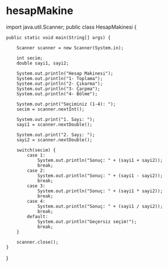 # hesapMakine
import java.util.Scanner;
public class HesapMakinesi {

    public static void main(String[] args) {
        
        Scanner scanner = new Scanner(System.in);
        
        int secim;
        double sayi1, sayi2;
        
        System.out.println("Hesap Makinesi");
        System.out.println("1- Toplama");
        System.out.println("2- Çıkarma");
        System.out.println("3- Çarpma");
        System.out.println("4- Bölme");
        
        System.out.print("Seçiminiz (1-4): ");
        secim = scanner.nextInt();
        
        System.out.print("1. Sayı: ");
        sayi1 = scanner.nextDouble();
        
        System.out.print("2. Sayı: ");
        sayi2 = scanner.nextDouble();
        
        switch(secim) {
            case 1:
                System.out.println("Sonuç: " + (sayi1 + sayi2));
                break;
            case 2:
                System.out.println("Sonuç: " + (sayi1 - sayi2));
                break;
            case 3:
                System.out.println("Sonuç: " + (sayi1 * sayi2));
                break;
            case 4:
                System.out.println("Sonuç: " + (sayi1 / sayi2));
                break;
            default:
                System.out.println("Geçersiz seçim!");
                break;
        }
        
        scanner.close();
    }
}

